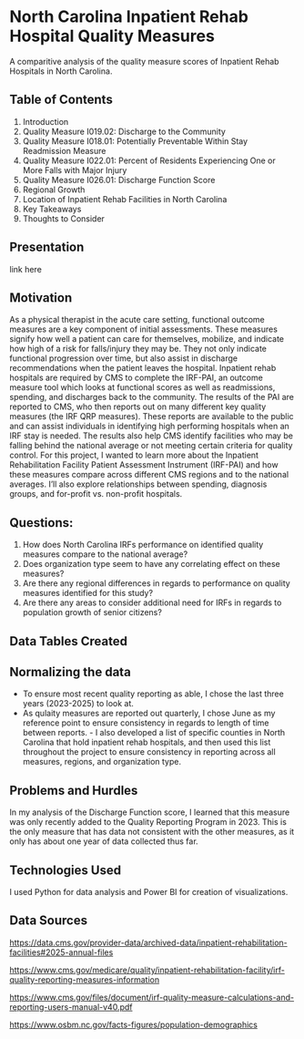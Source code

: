 # North Carolina Inpatient Rehab Hospital Quality Measures
A comparitive analysis of the quality measure scores of Inpatient Rehab Hospitals in North Carolina.

## Table of Contents
1. Introduction
2. Quality Measure I019.02: Discharge to the Community
3. Quality Measure I018.01: Potentially Preventable Within Stay Readmission Measure
4. Quality Measure I022.01: Percent of Residents Experiencing One or More Falls with Major Injury
5. Quality Measure I026.01: Discharge Function Score
6. Regional Growth
7. Location of Inpatient Rehab Facilities in North Carolina
8. Key Takeaways
9. Thoughts to Consider

## Presentation
link here

## Motivation
As a physical therapist in the acute care setting, functional outcome measures are a key component of initial assessments. These measures signify how well a patient can care for themselves, mobilize, and indicate how high of a risk for falls/injury they may be.  They not only indicate functional progression over time, but also assist in discharge recommendations when the patient leaves the hospital.  Inpatient rehab hospitals are required by CMS to complete the IRF-PAI, an outcome measure tool which looks at functional scores as well as readmissions, spending, and discharges back to the community.  The results of the PAI are reported to CMS, who then reports out on many different key quality measures (the IRF QRP measures).  These reports are available to the public and can assist individuals in identifying high performing hospitals when an IRF stay is needed.  The results also help CMS identify facilities who may be falling behind the national average or not meeting certain criteria for quality control.
 For this project, I wanted to learn more about the Inpatient Rehabilitation Facility Patient Assessment Instrument (IRF-PAI) and how these measures compare across different CMS regions and to the national averages.  I’ll also explore relationships between spending, diagnosis groups, and for-profit vs. non-profit hospitals. 

## Questions:
1. How does North Carolina IRFs performance on identified quality measures compare to the national average? 
2. Does organization type seem to have any correlating effect on these measures?
3. Are there any regional differences in regards to performance on quality measures identified for this study?
4. Are there any areas to consider additional need for IRFs in regards to population growth of senior citizens?


## Data Tables Created

## Normalizing the data
- To ensure most recent quality reporting as able, I chose the last three years (2023-2025) to look at.
- As qulaity measures are reported out quarterly, I chose June as my reference point to ensure consistency in regards to length of time between reports. - I also developed a list of specific counties in North Carolina that hold inpatient rehab hospitals, and then used this list throughout the project to ensure consistency in reporting across all measures, regions, and organization type. 

## Problems and Hurdles
In my analysis of the Discharge Function score, I learned that this measure was only recently added to the Quality Reporting Program in 2023. This is the only measure that has data not consistent with the other measures, as it only has about one year of data collected thus far.  

## Technologies Used
I used Python for data analysis and Power BI for creation of visualizations.

## Data Sources
https://data.cms.gov/provider-data/archived-data/inpatient-rehabilitation-facilities#2025-annual-files

https://www.cms.gov/medicare/quality/inpatient-rehabilitation-facility/irf-quality-reporting-measures-information

https://www.cms.gov/files/document/irf-quality-measure-calculations-and-reporting-users-manual-v40.pdf

https://www.osbm.nc.gov/facts-figures/population-demographics
